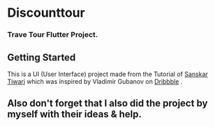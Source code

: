 # Discounttour

### Trave Tour Flutter Project.

## Getting Started

This is a UI (User Interface) project made from the Tutorial of [Sanskar Tiwari](https://www.youtube.com/watch?v=PKEam1KpeWk&feature=youtu.be&fbclid=IwAR0iY6IR-OE9doci1ioXz3KuPGkt0zPJugWygv50x-jmH8ZBHD2MiKEpkIY) which was inspired by Vladimir Gubanov on [Dribbble](https://dribbble.com/shots/7140098-Traveling-App-DiscountTour) .

Also don't forget that I also did the project by myself with their ideas & help.
---